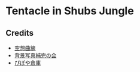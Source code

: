 # Tentacle in Shubs Jungle

## Credits

- [空想曲線](https://kopacurve.blog.fc2.com/)
- [背景写真補完の会](http://masato.ciao.jp/haikei/furemu.html)
- [ぴぽや倉庫](https://pipoya.net/sozai/)

